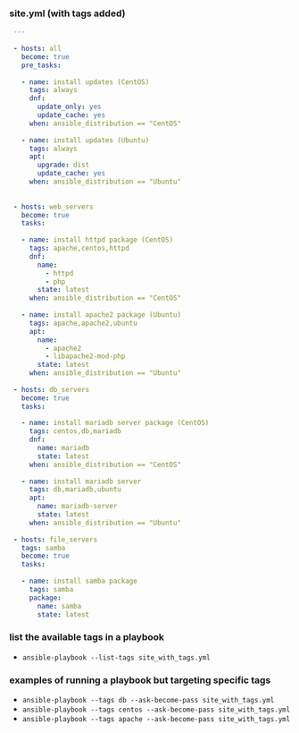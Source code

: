 ### site.yml (with tags added)
```yaml
 ---
 
 - hosts: all
   become: true
   pre_tasks:
 
   - name: install updates (CentOS)
     tags: always
     dnf:
       update_only: yes
       update_cache: yes
     when: ansible_distribution == "CentOS"
 
   - name: install updates (Ubuntu)
     tags: always
     apt:
       upgrade: dist
       update_cache: yes
     when: ansible_distribution == "Ubuntu"
 
 
 - hosts: web_servers
   become: true
   tasks:
 
   - name: install httpd package (CentOS)
     tags: apache,centos,httpd
     dnf:
       name:
         - httpd
         - php
       state: latest
     when: ansible_distribution == "CentOS"
 
   - name: install apache2 package (Ubuntu)
     tags: apache,apache2,ubuntu
     apt:
       name:
         - apache2
         - libapache2-mod-php
       state: latest
     when: ansible_distribution == "Ubuntu"
 
 - hosts: db_servers
   become: true
   tasks:
 
   - name: install mariadb server package (CentOS)
     tags: centos,db,mariadb
     dnf:
       name: mariadb
       state: latest
     when: ansible_distribution == "CentOS"
 
   - name: install mariadb server
     tags: db,mariadb,ubuntu
     apt:
       name: mariadb-server
       state: latest
     when: ansible_distribution == "Ubuntu"
 
 - hosts: file_servers
   tags: samba
   become: true
   tasks:
 
   - name: install samba package
     tags: samba
     package:
       name: samba
       state: latest
```

### list the available tags in a playbook
- `ansible-playbook --list-tags site_with_tags.yml`


### examples of running a playbook but targeting specific tags
- `ansible-playbook --tags db --ask-become-pass site_with_tags.yml`
- `ansible-playbook --tags centos --ask-become-pass site_with_tags.yml`
- `ansible-playbook --tags apache --ask-become-pass site_with_tags.yml`